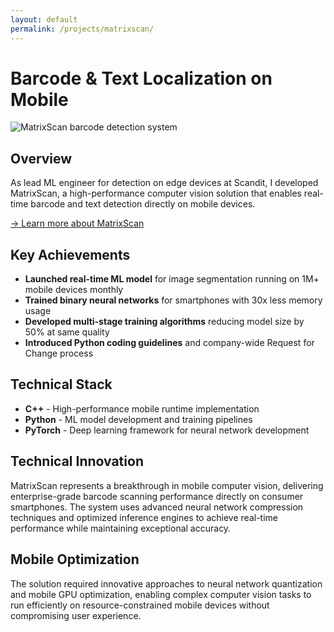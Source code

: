 ```yaml
---
layout: default
permalink: /projects/matrixscan/
---
```


<div class="section" markdown="1">

# Barcode & Text Localization on Mobile

<div class="project-hero">
  <img src="/assets/images/matrixscan.avif" alt="MatrixScan barcode detection system">
</div>

## Overview

As lead ML engineer for detection on edge devices at Scandit, I developed MatrixScan, a high-performance computer vision solution that enables real-time barcode and text detection directly on mobile devices.

[→ Learn more about MatrixScan](https://www.scandit.com/products/matrixscan/)

## Key Achievements

- **Launched real-time ML model** for image segmentation running on 1M+ mobile devices monthly
- **Trained binary neural networks** for smartphones with 30x less memory usage
- **Developed multi-stage training algorithms** reducing model size by 50% at same quality
- **Introduced Python coding guidelines** and company-wide Request for Change process

## Technical Stack

- **C++** - High-performance mobile runtime implementation
- **Python** - ML model development and training pipelines
- **PyTorch** - Deep learning framework for neural network development

## Technical Innovation

MatrixScan represents a breakthrough in mobile computer vision, delivering enterprise-grade barcode scanning performance directly on consumer smartphones. The system uses advanced neural network compression techniques and optimized inference engines to achieve real-time performance while maintaining exceptional accuracy.

## Mobile Optimization

The solution required innovative approaches to neural network quantization and mobile GPU optimization, enabling complex computer vision tasks to run efficiently on resource-constrained mobile devices without compromising user experience.

</div>